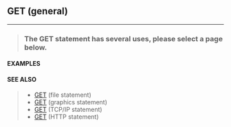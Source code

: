 ## GET (general)
---
<blockquote>

### The GET statement has several uses, please select a page below.

</blockquote>

#### EXAMPLES

<blockquote>


</blockquote>

#### SEE ALSO

<blockquote>

* [GET](./GET.md) (file statement)
* [GET](./GET.md) (graphics statement)
* [GET](./GET.md) (TCP/IP statement)
* [GET](./GET.md) (HTTP statement)

</blockquote>
